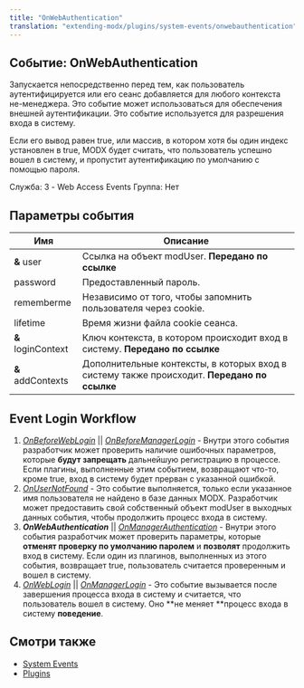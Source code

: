 ```yaml
---
title: "OnWebAuthentication"
translation: "extending-modx/plugins/system-events/onwebauthentication"
---
```


## Событие: OnWebAuthentication

Запускается непосредственно перед тем, как пользователь аутентифицируется или его сеанс добавляется для любого контекста не-менеджера. Это событие может использоваться для обеспечения внешней аутентификации. Это событие используется для разрешения входа в систему.

Если его вывод равен true, или массив, в котором хотя бы один индекс установлен в true, MODX будет считать, что пользователь успешно вошел в систему, и пропустит аутентификацию по умолчанию с помощью пароля.

Служба: 3 - Web Access Events
Группа: Нет

## Параметры события

| Имя                | Описание                                                                                    |
| ------------------ | ------------------------------------------------------------------------------------------- |
| **&** user         | Ссылка на объект modUser. **Передано по ссылке**                                            |
| password           | Предоставленный пароль.                                                                     |
| rememberme         | Независимо от того, чтобы запомнить пользователя через cookie.                              |
| lifetime           | Время жизни файла cookie сеанса.                                                            |
| **&** loginContext | Ключ контекста, в котором происходит вход в систему. **Передано по ссылке**                 |
| **&** addContexts  | Дополнительные контексты, в которых вход в систему также происходит. **Передано по ссылке** |

## Event Login Workflow

1. _[_OnBeforeWebLogin_](extending-modx/plugins/system-events/onbeforeweblogin)_ || _[OnBeforeManagerLogin](extending-modx/plugins/system-events/onbeforemanagerlogin)_ - Внутри этого события разработчик может проверить наличие ошибочных параметров, которые **будут запрещать** дальнейшую регистрацию в процессе. Если плагины, выполненные этим событием, возвращают что-то, кроме true, вход в систему будет прерван с указанной ошибкой.
2. _[OnUserNotFound](extending-modx/plugins/system-events/onusernotfound)_ - Это событие выполняется, только если указанное имя пользователя не найдено в базе данных MODX. Разработчик может предоставить свой собственный объект modUser в выходных данных события, чтобы продолжить процесс входа в систему.
3. **_OnWebAuthentication_** || _[OnManagerAuthentication](hextending-modx/plugins/system-events/onmanagerauthentication)_ - Внутри этого события разработчик может проверить параметры, которые **отменят проверку по умолчанию паролем** и **позволят** продолжить вход в систему. Если один из плагинов, выполненных из этого события, возвращает true, пользователь считается проверенным и вошел в систему.
4. _[OnWebLogin](extending-modx/plugins/system-events/onweblogin)_ || _[OnManagerLogin](extending-modx/plugins/system-events/onmanagerlogin)_ - Это событие вызывается после завершения процесса входа в систему и считается, что пользователь вошел в систему. Оно **не меняет **процесс входа в систему **поведение**.

## Смотри также

- [System Events](extending-modx/plugins/system-events "System Events")
- [Plugins](extending-modx/plugins "Plugins")
